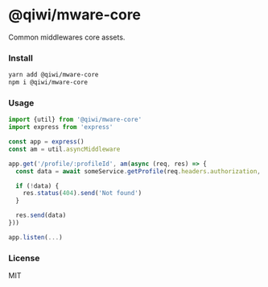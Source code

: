 # @qiwi/mware-core
Common middlewares core assets.

### Install
```bash
yarn add @qiwi/mware-core
npm i @qiwi/mware-core
```

### Usage

```javascript
import {util} from '@qiwi/mware-core'
import express from 'express'

const app = express()
const am = util.asyncMiddleware

app.get('/profile/:profileId', am(async (req, res) => {
  const data = await someService.getProfile(req.headers.authorization, req.params.profileId)

  if (!data) {
    res.status(404).send('Not found')
  }

  res.send(data)
}))

app.listen(...)
```

### License
MIT
